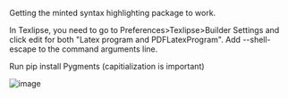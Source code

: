 
Getting the minted syntax highlighting package to work.

In Texlipse, you need to go to Preferences>Texlipse>Builder Settings and click edit for both "Latex program and PDFLatexProgram".  Add --shell-escape to the command arguments line.

Run pip install Pygments (capitialization is important)

![image](https://cloud.githubusercontent.com/assets/6819944/7975558/2eeb496e-0a24-11e5-9c6b-dc0405bbf1c2.png)

